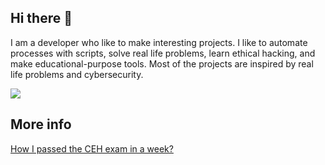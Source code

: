 ## Hi there 👋

I am a developer who like to make interesting projects. I like to automate processes with scripts, solve real life problems, learn ethical hacking, and make educational-purpose tools. Most of the projects are inspired by real life problems and cybersecurity.

<img src="https://github-readme-stats.vercel.app/api?username=acezxn&show_icons=true&theme=merko&include_all_commits=true">

## More info

[How I passed the CEH exam in a week?](https://gist.github.com/acezxn/e3da9fba0aaeeaa7723942399ad1be66)


